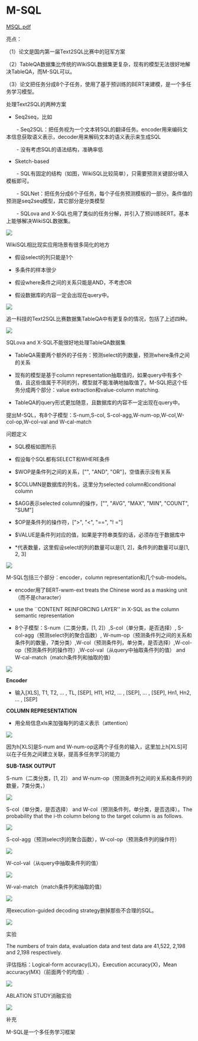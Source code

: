 # M-SQL

[MSQL.pdf](file/MSQL.pdf)


亮点：

（1）论文是国内第一届Text2SQL比赛中的冠军方案

（2）TableQA数据集比传统的WikiSQL数据集更复杂，现有的模型无法很好地解决TableQA，而M-SQL可以。

（3）论文把任务分成8个子任务，使用了基于预训练的BERT来建模，是一个多任务学习模型。


处理Text2SQL的两种方案

- Seq2seq，比如

&ensp;&ensp;&ensp;&ensp;- Seq2SQL：把任务视为一个文本转SQL的翻译任务。encoder用来编码文本信息获取语义表示，decoder用来解码文本的语义表示来生成SQL

&ensp;&ensp;&ensp;&ensp;- 没有考虑SQL的语法结构，准确率低

- Sketch-based

&ensp;&ensp;&ensp;&ensp;- SQL有固定的结构（如图，WikiSQL比较简单），只需要预测关键部分填入模板即可。

&ensp;&ensp;&ensp;&ensp;- SQLNet：把任务分成6个子任务，每个子任务预测模板的一部分。条件值的预测是seq2seq模型，其它部分是分类模型

&ensp;&ensp;&ensp;&ensp;- SQLova and X-SQL也用了类似的任务分解，并引入了预训练BERT。基本上能够解决WikiSQL数据集。

![](image/image.png)

WikiSQL相比现实应用场景有很多简化的地方

- 假设select的列只能是1个

- 多条件的样本很少

- 假设where条件之间的关系只能是AND，不考虑OR

- 假设数据库的内容一定会出现在query中。

![](image/image_1.png)

追一科技的Text2SQL比赛数据集TableQA中有更复杂的情况，包括了上述四种。

![](image/image_2.png)

SQLova and X-SQL不能很好地处理TableQA数据集

- TableQA需要两个额外的子任务：预测select的列数量，预测where条件之间的关系

- 现有的模型是基于column representation抽取值的，如果query中有多个值，且这些值属于不同的列，模型就不能准确地抽取值了。M-SQL把这个任务分成两个部分：value extraction和value-column matching.

- TableQA的query形式更加随意，且数据库的内容不一定出现在query中。

提出M-SQL，有8个子模型：S-num,S-col, S-col-agg,W-num-op,W-col,W-col-op,W-col-val and W-cal-match

问题定义

- SQL模板如图所示

- 假设每个SQL都有SELECT和WHERE条件

- $WOP是条件列之间的关系，["", "AND", "OR"]，空值表示没有关系

- $COLUMN是数据库的列名，这里分为selected column和conditional column

- $AGG表示selected column的操作，["", "AVG", "MAX", "MIN", "COUNT", "SUM"]

- $OP是条件列的操作符，[">", "<", "==", "! ="]

- $VALUE是条件列对应的值，如果是字符串类型的话，必须存在于数据库中

- *代表数量，这里假设select的列的数量可以是[1, 2]，条件列的数量可以是[1, 2, 3]

![](image/image_3.png)

M-SQL包括三个部分：encoder，column representation和几个sub-models。

- encoder用了BERT-wwm-ext treats the Chinese word as a masking unit（而不是character）

- use the ``CONTENT REINFORCING LAYER'' in X-SQL as the column semantic representation

- 8个子模型：S-num（二类分类，[1, 2]）,S-col（单分类，是否选择）, S-col-agg（预测select列的聚合函数）, W-num-op（预测条件列之间的关系和条件列的数量，7类分类）,W-col（预测条件列，单分类，是否选择）,W-col-op（预测条件列的操作符）,W-col-val（从query中抽取条件列的值） and W-cal-match（match条件列和抽取的值）

![](image/image_4.png)

**Encoder** 

- 输入[XLS],  T1,  T2,  ... , TL, [SEP], H11, H12,  ... , [SEP], ... , [SEP], Hn1, Hn2,  ... ,  [SEP]

**COLUMN REPRESENTATION** 

- 用全局信息xls来加强每列的语义表示（attention）

![](image/image_5.png)

因为h[XLS]是S-num and W-num-op这两个子任务的输入，这里加上h[XLS]可以在子任务之间建立关联，提高多任务学习的能力

**SUB-TASK OUTPUT** 

S-num（二类分类，[1, 2]） and W-num-op（预测条件列之间的关系和条件列的数量，7类分类，）

![](image/image_6.png)

S-col（单分类，是否选择） and W-col（预测条件列，单分类，是否选择）。The probability that the i-th column belong to the target column is as follows.

![](image/image_7.png)

S-col-agg（预测select列的聚合函数），W-col-op（预测条件列的操作符）

![](image/image_8.png)

W-col-val（从query中抽取条件列的值）

![](image/image_9.png)

W-val-match（match条件列和抽取的值）

![](image/image_10.png)

用execution-guided decoding strategy删掉那些不合理的SQL。

![](image/image_11.png)

实验

The numbers of train data, evaluation data and test data are 41,522, 2,198 and 2,198 respectively.

评估指标：Logical-form accuracy(LX)，Execution accuracy(X)，Mean accuracy(MX)（前面两个的均值）.

![](image/image_12.png)

ABLATION STUDY消融实验

![](image/image_13.png)

补充


M-SQL是一个多任务学习框架

